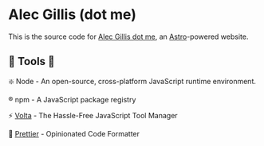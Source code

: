 # Alec Gillis (dot me)

This is the source code for [Alec Gillis dot me](https://www.alecgillis.me), an [Astro](https://astro.build/)-powered website.

## :hammer: Tools :hammer:

:sparkle: Node - An open-source, cross-platform JavaScript runtime environment.

:registered: npm - A JavaScript package registry

:zap: [Volta](https://volta.sh/) - The Hassle-Free JavaScript Tool Manager

:nail_care: [Prettier](https://prettier.io/) - Opinionated Code Formatter
